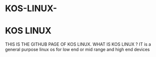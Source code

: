 # KOS-LINUX-
# KOS LINUX 
THIS IS THE GITHUB PAGE OF KOS LINUX.
WHAT IS KOS LINUX ?
IT  is a general purpose linux os for low end or mid range and high end devices 

